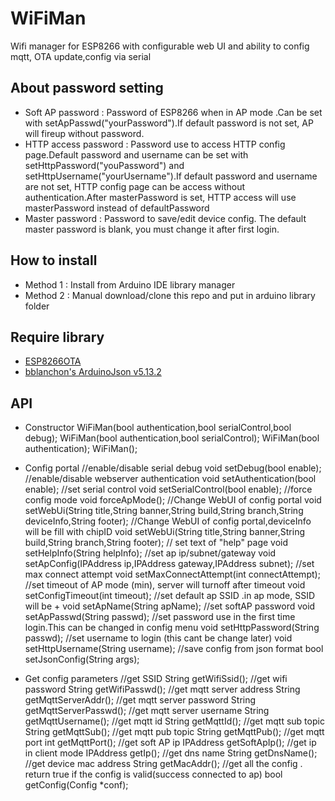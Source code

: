 # WiFiMan
Wifi manager for ESP8266 with configurable web UI and ability to config mqtt, OTA update,config via serial   

## About password setting
- Soft AP password : Password of ESP8266 when in AP mode .Can be set with setApPasswd("yourPassword").If default password is not set, AP will fireup without password.
- HTTP access password : Password use to access HTTP config page.Default password and username can be set with setHttpPassword("youPassword") and setHttpUsername("yourUsername").If default password and username are not set, HTTP config page can be access without authentication.After masterPassword is set, HTTP access will use masterPassword instead of defaultPassword
- Master password : Password to save/edit device config. The default master password is blank, you must change it after first login.

## How to install 
- Method 1 : Install from Arduino IDE library manager 
- Method 2 : Manual download/clone this repo and put in arduino library folder

## Require library
- <a href="https://github.com/ChipTechno/ESP8266OTA">ESP8266OTA</a>
- <a href="https://github.com/bblanchon/ArduinoJson">bblanchon's ArduinoJson v5.13.2</a>

## API
- Constructor 
    WiFiMan(bool authentication,bool serialControl,bool debug);
    WiFiMan(bool authentication,bool serialControl);
    WiFiMan(bool authentication);
    WiFiMan();
    
- Config portal
    //enable/disable serial debug
    void setDebug(bool enable);
    //enable/disable webserver authentication
    void setAuthentication(bool enable);
    //set serial control
    void setSerialControl(bool enable);
    //force config mode 
    void forceApMode();
    //Change WebUI of config portal
    void setWebUi(String title,String banner,String build,String branch,String deviceInfo,String footer);
    //Change WebUI of config portal,deviceInfo will be fill with chipID
    void setWebUi(String title,String banner,String build,String branch,String footer);
    // set text of "help" page
    void setHelpInfo(String helpInfo);
    //set ap ip/subnet/gateway
    void setApConfig(IPAddress ip,IPAddress gateway,IPAddress subnet);
    //set max connect attempt
    void setMaxConnectAttempt(int connectAttempt);
    //set timeout of AP mode (min), server will turnoff after timeout
    void setConfigTimeout(int timeout);
    //set default ap SSID .in ap mode, SSID will be <apName>+<chipID>
    void setApName(String apName);
    //set softAP password 
    void setApPasswd(String passwd);
    //set password use in the first time login.This can be changed in config menu
    void setHttpPassword(String passwd);
    //set username to login (this cant be change later)
    void setHttpUsername(String username);
    //save config from json format
    bool setJsonConfig(String args);
  
- Get config parameters
    //get SSID
    String getWifiSsid();
    //get wifi password
    String getWifiPasswd();
    //get mqtt server address
    String getMqttServerAddr();
    //get mqtt server password
    String getMqttServerPasswd();
    //get mqtt server username
    String getMqttUsername();
    //get mqtt id
    String getMqttId();
    //get mqtt sub topic
    String getMqttSub();
    //get mqtt pub  topic 
    String getMqttPub();
    //get mqtt port
    int getMqttPort();
    //get soft AP ip 
    IPAddress getSoftApIp();
    //get ip in client mode
    IPAddress getIp();
    //get dns name 
    String getDnsName();
    //get device mac address
    String getMacAddr();
    //get all the config . return true if the config is valid(success connected to ap)
    bool getConfig(Config *conf);
